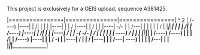 This project is exclusively for a OEIS upload, sequence A381425.

|===============•|===============|================| ^ 2
| /----) |----| |       /|      | |    |  |----| |
|    /   |----| |     /  |      | |----|     -/- |
|  /---|      | |        |      |      |    /    |
|_______________|_______________|________________|
| |    |    /|  | /----) |----| |        /|      |
| |----|  /  |  |    -(     -/- |      /  |      |
|      |     |  | \----)   /    |         |      |
|_______________|_______________|________________|
| /----) /----) | |    |    /|  | /----) |----|  |
|    /      -(  | |----|  /  |  |    /   |----|  |
|  /---| \----) |      |     |  |  /---|      |  |
|_______________|_______________|________________|
